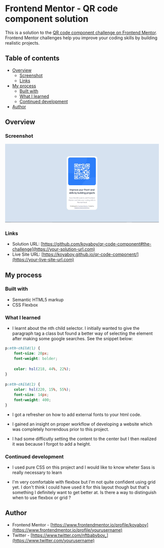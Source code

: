 # Frontend Mentor - QR code component solution

This is a solution to the [QR code component challenge on Frontend Mentor](https://www.frontendmentor.io/challenges/qr-code-component-iux_sIO_H). Frontend Mentor challenges help you improve your coding skills by building realistic projects. 

## Table of contents

- [Overview](#overview)
  - [Screenshot](#screenshot)
  - [Links](#links)
- [My process](#my-process)
  - [Built with](#built-with)
  - [What I learned](#what-i-learned)
  - [Continued development](#continued-development)
- [Author](#author)

## Overview

### Screenshot

![C:\Users\Koya\Desktop\Programming\PROJECTS\Frontend Mentor\Newbie\qr-code-component-main\screenshot.JPG](./screenshot.jpg)

### Links

- Solution URL: [https://github.com/koyaboy/qr-code-component#the-challenge](https://your-solution-url.com)
- Live Site URL: [https://koyaboy.github.io/qr-code-component/](https://your-live-site-url.com)

## My process

### Built with

- Semantic HTML5 markup
- CSS Flexbox


### What I learned


- I learnt about the nth child selector. I initially wanted to give the paragraph tag a class but found a better way of selecting the element after making some google searches. See the snippet below:

```css
p:nth-child(1) {
    font-size: 20px;
    font-weight: bolder;

    color: hsl(218, 44%, 22%);
}

p:nth-child(2) {
    color: hsl(220, 15%, 55%);
    font-size: 14px;
    font-weight: 400;
}
```

- I got a refresher on how to add external fonts to your html code.

- I gained an insight on proper workflow of developing a website which was completely horrendous prior to this project.

- I had some difficutly setting the content to the center but I then realized it was because I forgot to add a height.

### Continued development

- I used pure CSS on this project and I would like to know wheter Sass is really necessary to learn

- I'm very comfortable with flexbox but I'm not quite confident using grid yet. I don't think I could have used it for this layout though but that's something I definitely want to get better at. Is there a way to distinguish when to use flexbox or grid ?

## Author

- Frontend Mentor - [https://www.frontendmentor.io/profile/koyaboy](https://www.frontendmentor.io/profile/yourusername)
- Twitter - [https://www.twitter.com/nftbabyboy_](https://www.twitter.com/yourusername)


